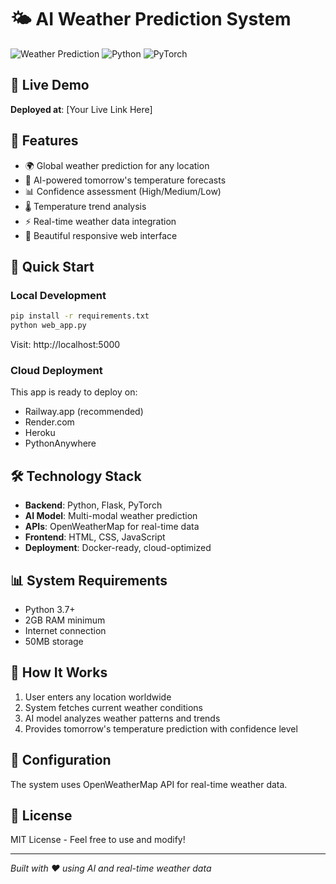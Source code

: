 # 🌤️ AI Weather Prediction System

![Weather Prediction](https://img.shields.io/badge/AI-Weather%20Prediction-blue)
![Python](https://img.shields.io/badge/Python-3.10-green)
![PyTorch](https://img.shields.io/badge/PyTorch-2.0-red)

## 🎯 Live Demo
**Deployed at**: [Your Live Link Here]

## 📱 Features
- 🌍 Global weather prediction for any location
- 🤖 AI-powered tomorrow's temperature forecasts
- 📊 Confidence assessment (High/Medium/Low)
- 🌡️ Temperature trend analysis
- ⚡ Real-time weather data integration
- 🎨 Beautiful responsive web interface

## 🚀 Quick Start

### Local Development
```bash
pip install -r requirements.txt
python web_app.py
```
Visit: http://localhost:5000

### Cloud Deployment
This app is ready to deploy on:
- Railway.app (recommended)
- Render.com
- Heroku
- PythonAnywhere

## 🛠️ Technology Stack
- **Backend**: Python, Flask, PyTorch
- **AI Model**: Multi-modal weather prediction
- **APIs**: OpenWeatherMap for real-time data
- **Frontend**: HTML, CSS, JavaScript
- **Deployment**: Docker-ready, cloud-optimized

## 📊 System Requirements
- Python 3.7+
- 2GB RAM minimum
- Internet connection
- 50MB storage

## 🌟 How It Works
1. User enters any location worldwide
2. System fetches current weather conditions
3. AI model analyzes weather patterns and trends
4. Provides tomorrow's temperature prediction with confidence level

## 🔧 Configuration
The system uses OpenWeatherMap API for real-time weather data.

## 📄 License
MIT License - Feel free to use and modify!

---
*Built with ❤️ using AI and real-time weather data*
